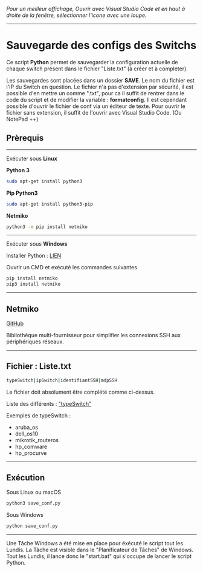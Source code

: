 
*Pour un meilleur affichage, Ouvrir avec Visual Studio Code et en haut à droite de la fenêtre, sélectionner l'icone avec une loupe.*

---

# Sauvegarde des configs des Switchs

Ce script **Python** permet de sauvegarder la configuration actuelle de chaque switch présent dans le fichier "Liste.txt" (à créer et à completer).

Les sauvegardes sont placées dans un dossier **SAVE**.
Le nom du fichier est l'IP du Switch en question.
Le fichier n'a pas d'extension par sécurité, il est possible d'en mettre un comme ".txt", pour ca il suffit de rentrer dans le code du script et de modifier la variable : **formatconfig**. Il est cependant possible d'ouvrir le fichier de conf via un éditeur de texte.
Pour ouvrir le fichier sans extension, il suffit de l'ouvrir avec Visual Studio Code. (Ou NotePad ++)

## Prèrequis

---
Exécuter sous **Linux**

**Python 3**

```bash
sudo apt-get install python3
```
**Pip Python3**

```bash
sudo apt-get install python3-pip
```
**Netmiko**

```bash
python3 -m pip install netmiko
```
---

Exécuter sous **Windows**

Installer Python : [LIEN](https://www.python.org/downloads/)

Ouvrir un CMD et exécuté les commandes suivantes

```bash
pip install netmiko
pip3 install netmiko
```
---

## Netmiko

[GitHub](https://github.com/ktbyers/netmiko)

Bibliothèque multi-fournisseur pour simplifier les connexions SSH aux périphériques réseaux.

---

## Fichier : Liste.txt

```bash
typeSwitch|ipSwitch|identifiantSSH|mdpSSH
```
Le fichier doit absolument être complété comme ci-dessus.

Liste des différents : ["typeSwitch"](https://github.com/ktbyers/netmiko/blob/master/netmiko/ssh_dispatcher.py#L104)

Exemples de typeSwitch :

- aruba_os
- dell_os10
- mikrotik_routeros
- hp_comware
- hp_procurve

---

## Exécution

Sous Linux ou macOS

```bash
python3 save_conf.py
```

Sous Windows

```bash
python save_conf.py
```
---

Une Tâche Windows a été mise en place pour éxécuté le script tout les Lundis. 
La Tâche est visible dans le "Planificateur de Tâches" de Windows.
Tout les Lundis, il lance donc le "start.bat" qui s'occupe de lancer le script Python. 
